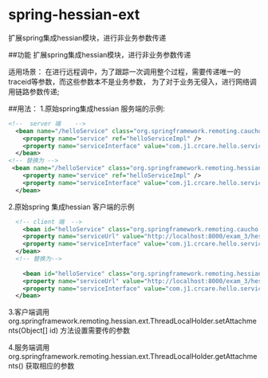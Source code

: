 # spring-hessian-ext
扩展spring集成hessian模块，进行非业务参数传递



##功能
扩展spring集成hessian模块，进行非业务参数传递

适用场景：
在进行远程调中，为了跟踪一次调用整个过程，需要传递唯一的traceid等参数，而这些参数本不是业务参数，
为了对于业务无侵入，进行网络调用链路参数传递;

##用法：
1.原始spring集成hessian 服务端的示例:
```xml
<!--  server 端    -->
  <bean name="/helloService" class="org.springframework.remoting.caucho.HessianServiceExporter">  
    <property name="service" ref="helloServiceImpl" />  
    <property name="serviceInterface" value="com.j1.crcare.hello.service.HelloService" />  
  </bean>  
<!-- 替换为 -->
 <bean name="/helloService" class="org.springframework.remoting.hessian.ext.HessianServerServiceExporter">  
    <property name="service" ref="helloServiceImpl" />  
    <property name="serviceInterface" value="com.j1.crcare.hello.service.HelloService" />  
  </bean>  
```

2.原始spring 集成hessian 客户端的示例
```xml
  <!-- client 端  -->
    <bean id="helloService" class="org.springframework.remoting.caucho.HessianProxyFactoryBean">  
    <property name="serviceUrl" value="http://localhost:8000/exam_3/hessian/helloService" />  
    <property name="serviceInterface" value="com.j1.crcare.hello.service.HelloService" />
  </bean>  
  <!-- 替换为-->
  
    <bean id="helloService" class="org.springframework.remoting.hessian.ext.HessianClientFactoryBean">  
    <property name="serviceUrl" value="http://localhost:8000/exam_3/hessian/helloService" />  
    <property name="serviceInterface" value="com.j1.crcare.hello.service.HelloService" />     
  </bean>
```


3.客户端调用 
org.springframework.remoting.hessian.ext.ThreadLocalHolder.setAttachments(Object[] id) 
方法设置需要传的参数

4.服务端调用
org.springframework.remoting.hessian.ext.ThreadLocalHolder.getAttachments()
获取相应的参数 